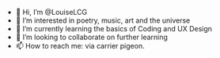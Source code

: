 - 👋 Hi, I’m @LouiseLCG
- 👀 I’m interested in poetry, music, art and the universe
- 🌱 I’m currently learning the basics of Coding and UX Design
- 💞️ I’m looking to collaborate on further learning
- 📫 How to reach me: via carrier pigeon.

<!---
LouiseLCG/LouiseLCG is a ✨ special ✨ repository because its `README.md` (this file) appears on your GitHub profile.
You can click the Preview link to take a look at your changes.
--->
